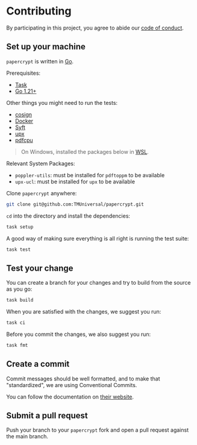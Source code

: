 # Contributing

By participating in this project, you agree to abide our
[code of conduct](https://github.com/TMUniversal/papercrypt/blob/main/CODE_OF_CONDUCT.md).

## Set up your machine

`papercrypt` is written in [Go](https://golang.org/).

Prerequisites:

- [Task](https://taskfile.dev/installation)
- [Go 1.21+](https://go.dev/doc/install)

Other things you might need to run the tests:

- [cosign](https://github.com/sigstore/cosign)
- [Docker](https://www.docker.com/)
- [Syft](https://github.com/anchore/syft)
- [upx](https://upx.github.io/)
- [pdfcpu](https://github.com/pdfcpu/pdfcpu)

> On Windows, installed the packages below in [WSL](https://docs.microsoft.com/en-us/windows/wsl/install-win10).

Relevant System Packages:

- `poppler-utils`: must be installed for `pdftoppm` to be available
- `upx-ucl`: must be installed for `upx` to be available

Clone `papercrypt` anywhere:

```sh
git clone git@github.com:TMUniversal/papercrypt.git
```

`cd` into the directory and install the dependencies:

```sh
task setup
```

A good way of making sure everything is all right is running the test suite:

```sh
task test
```

## Test your change

You can create a branch for your changes and try to build from the source as you go:

```sh
task build
```

When you are satisfied with the changes, we suggest you run:

```sh
task ci
```

Before you commit the changes, we also suggest you run:

```sh
task fmt
```

## Create a commit

Commit messages should be well formatted, and to make that "standardized", we
are using Conventional Commits.

You can follow the documentation on
[their website](https://www.conventionalcommits.org).

## Submit a pull request

Push your branch to your `papercrypt` fork and open a pull request against the main branch.
